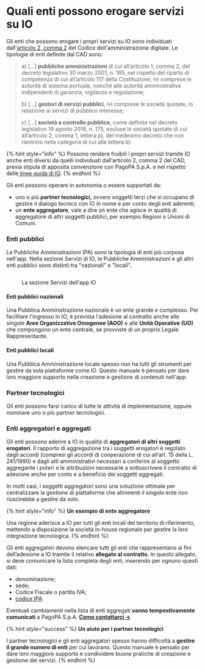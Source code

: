 # Quali enti possono erogare servizi su IO

Gli enti che possono erogare i propri servizi su IO sono individuati dall'[articolo 2, comma 2](https://docs.italia.it/italia/piano-triennale-ict/codice-amministrazione-digitale-docs/it/v2018-09-28/_rst/capo1_sezione1_art2.html) del Codice dell'amministrazione digitale. Le tipologie di enti definite dal CAD sono:

> a) \[...] **pubbliche amministrazioni** di cui all’articolo 1, comma 2, del decreto legislativo 30 marzo 2001, n. 165, nel rispetto del riparto di competenza di cui all’articolo 117 della Costituzione, ivi comprese le autorità di sistema portuale, nonché alle autorità amministrative indipendenti di garanzia, vigilanza e regolazione;
>
> b) \[...] **gestori di servizi pubblici**, ivi comprese le società quotate, in relazione ai servizi di pubblico interesse;
>
> c) \[...] **società a controllo pubblico**, come definite nel decreto legislativo 19 agosto 2016, n. 175, escluse le società quotate di cui all’articolo 2, comma 1, lettera p), del medesimo decreto che non rientrino nella categoria di cui alla lettera b).

{% hint style="info" %}
Possono rendere fruibili i propri servizi tramite IO anche enti diversi da quelli individuati dall’articolo 2, comma 2 del CAD, previa stipula di apposita convenzione con PagoPA S.p.A. e nel rispetto delle[ linee guida di IO](https://www.agid.gov.it/sites/default/files/repository_files/lg_punto_accesso_telematico_servizi_pa_3112021.pdf).
{% endhint %}

Gli enti possono operare in autonomia o essere supportati da:

* uno o più **partner tecnologici,** ovvero soggetti terzi che si occupano di gestire il dialogo tecnico con IO in nome e per conto degli enti aderenti;
* un **ente aggregatore**, vale a dire un ente che agisce in qualità di aggregatore di altri soggetti pubblici, per esempio Regioni o Unioni di Comuni.&#x20;

### Enti pubblici

Le Pubbliche Amministrazioni (PA) sono la tipologia di enti più corposa nell'app. Nella sezione Servizi di IO, le Pubbliche Amministrazioni e gli altri enti pubblici sono distinti tra "nazionali" e "locali".&#x20;

<figure><img src="../.gitbook/assets/image (1).png" alt=""><figcaption><p>La sezione Servizi dell'app IO</p></figcaption></figure>

#### **Enti pubblici nazionali**

Una Pubblica Amministrazione nazionale è un ente grande e complesso. Per facilitare l'ingresso in IO, è prevista l'adesione al contratto anche alle singole **Aree Organizzative Omogenee (AOO)** e alle **Unità Operative (UO)** che compongono un ente centrale, se provviste di un proprio Legale Rappresentante.

#### **Enti pubblici locali**

Una Pubblica Amministrazione locale spesso non ha tutti gli strumenti per gestire da sola piattaforme come IO. Questo manuale è pensato per dare loro maggiore supporto nella creazione e gestione di contenuti nell'app.

### Partner tecnologici

Gli enti possono farsi carico di tutte le attività di implementazione, oppure nominare uno o più partner tecnologici.&#x20;

### Enti aggregatori e aggregati

Gli enti possono aderire a IO in qualità di **aggregatori di altri soggetti erogatori**. Il rapporto di aggregazione tra i soggetti erogatori è regolato dagli accordi (compresi gli accordi di cooperazione di cui all’art. 15 della L. 241/1990) e dagli atti amministrativi necessari a conferire al soggetto aggregante i poteri e le attribuzioni necessarie a sottoscrivere il contratto di adesione anche per conto e a beneficio dei soggetti aggregati.

In molti casi, i soggetti aggregatori sono una soluzione ottimale per centralizzare la gestione di piattaforme che altrimenti il singolo ente non riuscirebbe a gestire da solo.&#x20;

{% hint style="info" %}
**Un esempio** **di ente aggregatore**

Una regione aderisce a IO per tutti gli enti locali del territorio di riferimento, mettendo a disposizione la società in-house regionale per gestire la loro integrazione tecnologica.
{% endhint %}

Gli enti aggregatori devono elencare tutti gli enti che rappresentano ai fini dell’adesione a IO tramite il relativo **allegato al contratto**. In questo allegato, si deve comunicare la lista completa degli enti, inserendo per ognuno questi dati:

* denominazione;
* sede;
* Codice Fiscale o partita IVA;
* [codice IPA](https://www.indicepa.gov.it/ipa-portale/consultazione/indirizzo-sede/ricerca-ente).

Eventuali cambiamenti nella lista di enti aggregati **vanno tempestivamente comunicati** a PagoPA S.p.A. [**Come contattarci →** ](../appendice/contatti.md)

{% hint style="success" %}
**Un aiuto per i partner tecnologici**

I partner tecnologici e gli enti aggregatori spesso hanno difficoltà a **gestire il grande numero di enti** per cui lavorano. Questo manuale è pensato per dare loro maggiore supporto e condividere buone pratiche di creazione e gestione dei servizi.&#x20;
{% endhint %}
